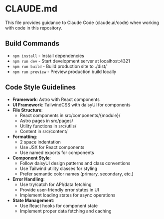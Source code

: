 # CLAUDE.md

This file provides guidance to Claude Code (claude.ai/code) when working with code in this repository.

## Build Commands
- `npm install` - Install dependencies
- `npm run dev` - Start development server at localhost:4321
- `npm run build` - Build production site to ./dist/
- `npm run preview` - Preview production build locally

## Code Style Guidelines
- **Framework**: Astro with React components
- **UI Framework**: TailwindCSS with daisyUI for components
- **File Structure**: 
  - React components in src/components/{module}/
  - Astro pages in src/pages/
  - Utility functions in src/utils/
  - Content in src/content/
- **Formatting**: 
  - 2 space indentation
  - Use JSX for React components
  - Use named exports for components
- **Component Style**:
  - Follow daisyUI design patterns and class conventions
  - Use Tailwind utility classes for styling
  - Prefer semantic color names (primary, secondary, etc.)
- **Error Handling**:
  - Use try/catch for API/data fetching
  - Provide user-friendly error states in UI
  - Implement loading states for async operations
- **State Management**:
  - Use React hooks for component state
  - Implement proper data fetching and caching